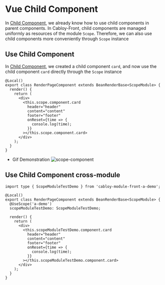 # Vue Child Component

In [Child Component](../component/child.md), we already know how to use child components in parent components. In Cabloy-Front, child components are managed uniformly as resources of the module `Scope`. Therefore, we can also use child components more conveniently through `Scope` instance

## Use Child Component

In [Child Component](../component/child.md), we created a child component `card`, and now use the child component `card` directly through the `Scope` instance

```typescript{6-13}
@Local()
export class RenderPageComponent extends BeanRenderBase<ScopeModule> {
  render() {
    return (
      <div>
        <this.scope.component.card
          header="header"
          content="content"
          footer="footer"
          onReset={time => {
            console.log(time);
          }}
        ></this.scope.component.card>
      </div>
    );
  }
}
```

- Gif Demonstration
  ![scope-component](https://cabloy-1258265067.cos.ap-shanghai.myqcloud.com/image/scope-component.gif)

## Use Child Component cross-module

```typescript{1,5-6,11-18}
import type { ScopeModuleTestDemo } from 'cabloy-module-front-a-demo';

@Local()
export class RenderPageComponent extends BeanRenderBase<ScopeModule> {
  @UseScope('a-demo')
  scopeModuleTestDemo: ScopeModuleTestDemo;

  render() {
    return (
      <div>
        <this.scopeModuleTestDemo.component.card
          header="header"
          content="content"
          footer="footer"
          onReset={time => {
            console.log(time);
          }}
        ></this.scopeModuleTestDemo.component.card>
      </div>
    );
  }
}
```
